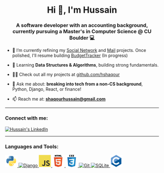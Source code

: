 <h1 align="center">Hi 👋, I'm Hussain</h1>
<h3 align="center">A software developer with an accounting background, currently pursuing a Master's in Computer Science @ CU Boulder 💻</h3>

- 🔭 I’m currently refining my [Social Network](https://github.com/hshaqour/Social-Network) and [Mail](https://github.com/hshaqour/Mail) projects. Once polished, I'll resume building [BudgetTracker](https://github.com/hshaqour/budget_tracker) (In progress)

- 🌱 Learning **Data Structures & Algorithms**, building strong fundamentals.

- 👨‍💻 Check out all my projects at [github.com/hshaqour](https://github.com/hshaqour)

- 💬 Ask me about: **breaking into tech from a non-CS background**, Python, Django, React, or finance!

- 📫 Reach me at: **shaqourhussain@gmail.com**

---

<h3 align="left">Connect with me:</h3>
<p align="left">
  <a href="https://www.linkedin.com/in/hussain-shaqour-9b16491b1/" target="_blank">
    <img align="center" src="https://raw.githubusercontent.com/rahuldkjain/github-profile-readme-generator/master/src/images/icons/Social/linked-in-alt.svg" alt="Hussain's LinkedIn" height="30" width="40" />
  </a>
</p>

---

<h3 align="left">Languages and Tools:</h3>
<p align="left">
  <a href="https://www.python.org" target="_blank" rel="noreferrer">
    <img src="https://raw.githubusercontent.com/devicons/devicon/master/icons/python/python-original.svg" alt="Python" width="40" height="40"/>
  </a>
  <a href="https://www.djangoproject.com/" target="_blank" rel="noreferrer">
    <img src="https://cdn.worldvectorlogo.com/logos/django.svg" alt="Django" width="40" height="40"/>
  </a>
  <a href="https://developer.mozilla.org/en-US/docs/Web/JavaScript" target="_blank" rel="noreferrer">
    <img src="https://raw.githubusercontent.com/devicons/devicon/master/icons/javascript/javascript-original.svg" alt="JavaScript" width="40" height="40"/>
  </a>
  <a href="https://www.w3.org/html/" target="_blank" rel="noreferrer">
    <img src="https://raw.githubusercontent.com/devicons/devicon/master/icons/html5/html5-original-wordmark.svg" alt="HTML5" width="40" height="40"/>
  </a>
  <a href="https://www.w3schools.com/css/" target="_blank" rel="noreferrer">
    <img src="https://raw.githubusercontent.com/devicons/devicon/master/icons/css3/css3-original-wordmark.svg" alt="CSS3" width="40" height="40"/>
  </a>
  <a href="https://git-scm.com/" target="_blank" rel="noreferrer">
    <img src="https://www.vectorlogo.zone/logos/git-scm/git-scm-icon.svg" alt="Git" width="40" height="40"/>
  </a>
  <a href="https://www.sqlite.org/" target="_blank" rel="noreferrer">
    <img src="https://upload.wikimedia.org/wikipedia/commons/9/97/Sqlite-square-icon.svg" alt="SQLite" width="40" height="40"/>
  </a>
  <a href="https://www.cprogramming.com/" target="_blank" rel="noreferrer">
    <img src="https://raw.githubusercontent.com/devicons/devicon/master/icons/c/c-original.svg" alt="C" width="40" height="40"/>
  </a>
</p>
